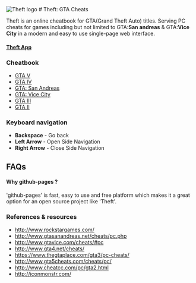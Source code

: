 <img src="https://siddacool.github.io/theft/logo-theft.svg" alt="Theft logo">
# Theft: GTA Cheats

Theft is an online cheatbook for GTA(Grand Theft Auto) titles. Serving PC cheats for games including but not limited to GTA:**San andreas** & GTA:**Vice City** in a modern and easy to use single-page web interface.
#### [Theft App](https://siddacool.github.io/theft/)

### Cheatbook
* [GTA V](https://siddacool.github.io/theft/#gta5)
* [GTA IV](https://siddacool.github.io/theft/#gta4)
* [GTA: San Andreas](https://siddacool.github.io/theft/#sa)
* [GTA: Vice City](https://siddacool.github.io/theft/#vc)
* [GTA III](https://siddacool.github.io/theft/#gta3)
* [GTA II](https://siddacool.github.io/theft/#gta2)

### Keyboard navigation
* **Backspace** - Go back
* **Left Arrow** - Open Side Navigation
* **Right Arrow** - Close Side Navigation

## FAQs

#### Why github-pages ?

'github-pages' is fast, easy to use and free platform which makes it a great option for an open source project like 'Theft'. 

### References & resources
* http://www.rockstargames.com/
* http://www.gtasanandreas.net/cheats/pc.php
* http://www.gtavice.com/cheats/#pc
* http://www.gta4.net/cheats/
* https://www.thegtaplace.com/gta3/pc-cheats/
* http://www.gta5cheats.com/cheats/pc/
* http://www.cheatcc.com/pc/gta2.html
* http://iconmonstr.com/
